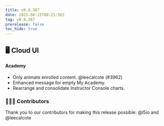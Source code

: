 ```yaml
---
title: v0.8.387
date: 2025-08-15T00:21:56Z
tag: v0.8.387
prerelease: false
toc_hide: true
---
```


## 🖥 Cloud UI

#### Academy
- Only animate enrolled content. @leecalcote (#3962)
- Enhanced message for empty My Academy.
- Rearrange and consolidate Instructor Console charts.

### 👨🏽‍💻 Contributors

Thank you to our contributors for making this release possible:
@l5io and @leecalcote


